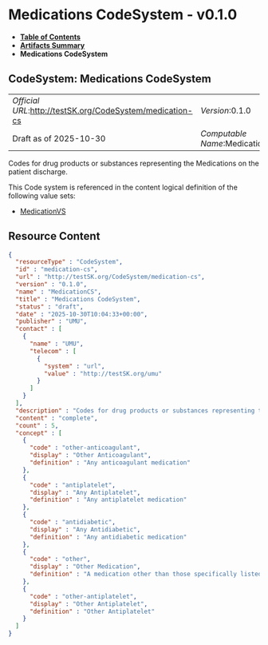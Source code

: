# Medications CodeSystem - v0.1.0

* [**Table of Contents**](toc.md)
* [**Artifacts Summary**](artifacts.md)
* **Medications CodeSystem**

## CodeSystem: Medications CodeSystem 

| | |
| :--- | :--- |
| *Official URL*:http://testSK.org/CodeSystem/medication-cs | *Version*:0.1.0 |
| Draft as of 2025-10-30 | *Computable Name*:MedicationCS |

 
Codes for drug products or substances representing the Medications on the patient discharge. 

 This Code system is referenced in the content logical definition of the following value sets: 

* [MedicationVS](ValueSet-medication-vs.md)



## Resource Content

```json
{
  "resourceType" : "CodeSystem",
  "id" : "medication-cs",
  "url" : "http://testSK.org/CodeSystem/medication-cs",
  "version" : "0.1.0",
  "name" : "MedicationCS",
  "title" : "Medications CodeSystem",
  "status" : "draft",
  "date" : "2025-10-30T10:04:33+00:00",
  "publisher" : "UMU",
  "contact" : [
    {
      "name" : "UMU",
      "telecom" : [
        {
          "system" : "url",
          "value" : "http://testSK.org/umu"
        }
      ]
    }
  ],
  "description" : "Codes for drug products or substances representing the Medications on the patient discharge.",
  "content" : "complete",
  "count" : 5,
  "concept" : [
    {
      "code" : "other-anticoagulant",
      "display" : "Other Anticoagulant",
      "definition" : "Any anticoagulant medication"
    },
    {
      "code" : "antiplatelet",
      "display" : "Any Antiplatelet",
      "definition" : "Any antiplatelet medication"
    },
    {
      "code" : "antidiabetic",
      "display" : "Any Antidiabetic",
      "definition" : "Any antidiabetic medication"
    },
    {
      "code" : "other",
      "display" : "Other Medication",
      "definition" : "A medication other than those specifically listed was prescribed at discharge"
    },
    {
      "code" : "other-antiplatelet",
      "display" : "Other Antiplatelet",
      "definition" : "Other Antiplatelet"
    }
  ]
}

```
